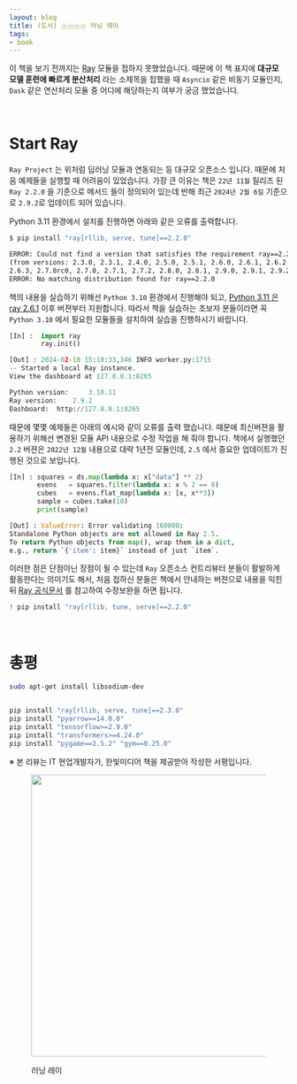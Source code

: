 ```yaml
---
layout: blog
title: (도서) ⚝⚝⚝⚝ 러닝 레이
tags:
- book
---
```


이 책을 보기 전까지는 [Ray](https://pypi.org/project/ray/#history) 모듈을 접하지 못했었습니다. 때문에 이 책 표지에 **대규모 모델 훈련에 빠르게 분산처리** 라는 소제목을 접했을 때 `Asyncio` 같은 비동기 모듈인지, `Dask` 같은 연산처리 모듈 중 어디에 해당하는지 여부가 궁금 했었습니다.

<br/>

# Start Ray
`Ray Project` 는 위처럼 딥러닝 모듈과 연동되는 등 대규모 오픈소스 입니다. 때문에 처음 예제들을 실행할 때 어려움이 있었습니다. 가장 큰 이유는 책은 `22년 11월` 릴리즈 된 `Ray 2.2.0` 을 기준으로 메서드 들이 정의되어 있는데 반해 최근 `2024년 2월 6일` 기준으로 `2.9.2`로 업데이트 되어 있습니다. 

Python 3.11 환경에서 설치를 진행하면 아래와 같은 오류를 출력합니다.
```bash
$ pip install "ray[rllib, serve, tune]==2.2.0"

ERROR: Could not find a version that satisfies the requirement ray==2.2.0 
(from versions: 2.3.0, 2.3.1, 2.4.0, 2.5.0, 2.5.1, 2.6.0, 2.6.1, 2.6.2, 
2.6.3, 2.7.0rc0, 2.7.0, 2.7.1, 2.7.2, 2.8.0, 2.8.1, 2.9.0, 2.9.1, 2.9.2)
ERROR: No matching distribution found for ray==2.2.0
```

책의 내용을 실습하기 위해선 `Python 3.10` 환경에서 진행해야 되고, [Python 3.11 은 ray 2.6.1](https://github.com/ray-project/ray/releases/tag/ray-2.6.1) 이후 버젼부터 지원합니다. 따라서 책을 실습하는 초보자 분들이라면 꼭 `Python 3.10` 에서 필요한 모듈들을 설치하여 실습을 진행하시기 바랍니다.





```python
[In] :  import ray
        ray.init()

[Out] : 2024-02-18 15:10:33,346	INFO worker.py:1715 
-- Started a local Ray instance. 
View the dashboard at 127.0.0.1:8265 

Python version: 	3.10.11
Ray version: 	2.9.2
Dashboard: 	http://127.0.0.1:8265
```

때문에 몇몇 예제들은 아래의 예시와 같이 오류를 출력 했습니다. 때문에 최신버젼을 활용하기 위해선 변경된 모듈 API 내용으로 수정 작업을 해 줘야 합니다. 책에서 실행했던 `2.2` 버젼은 `2022년 12월` 내용으로 대략 1년전 모듈인데, `2.5` 에서 중요한 업데이트가 진행된 것으로 보입니다.

```python
[In] : squares = ds.map(lambda x: x["data"] ** 2)
       evens   = squares.filter(lambda x: x % 2 == 0)
       cubes   = evens.flat_map(lambda x: [x, x**3])
       sample = cubes.take(10)
       print(sample)

[Out] : ValueError: Error validating 160000: 
Standalone Python objects are not allowed in Ray 2.5. 
To return Python objects from map(), wrap them in a dict, 
e.g., return `{'item': item}` instead of just `item`.
```

이러한 점은 단점아닌 장점이 될 수 있는데 `Ray` 오픈소스 컨트리뷰터 분들이 활발하게 활동한다는 의미기도 해서, 처음 접하신 분들은 책에서 안내하는 버젼으로 내용을 익힌 뒤 [Ray 공식문서](https://docs.ray.io/en/latest/data/api/doc/ray.data.Dataset.map.html) 를 참고하여 수정보완을 하면 됩니다.

```bash
! pip install "ray[rllib, tune, serve]==2.2.0"
```

<br/>

# 총평

```bash
sudo apt-get install libsodium-dev


pip install "ray[rllib, serve, tune]==2.3.0"
pip install "pyarrow==14.0.0"
pip install "tensorflow>=2.9.0"
pip install "transformers>=4.24.0"
pip install "pygame==2.5.2" "gym==0.25.0"

```

※ 본 리뷰는 IT 현업개발자가, 한빛미디어 책을 제공받아 작성한 서평입니다.

<figure class="align-center">
  <p style="text-align: center">
  <img width="510px" src="{{site.baseurl}}/assets/book/learnray.jpg">
  <figcaption>러닝 레이</figcaption>
  </p>
</figure>
